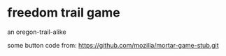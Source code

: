 # freedom trail game

an oregon-trail-alike

some button code from:
https://github.com/mozilla/mortar-game-stub.git